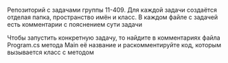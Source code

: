 Репозиторий с задачами группы 11-409.
Для каждой задачи создаётся отделая папка, пространство имён и класс.
В каждом файле с задачей есть комментарии с пояснением сути задачи

Чтобы запустить конкретную задачу, то найдите в комментариях файла Program.cs метода Main её название и раскомментируйте код, которым вызывается класс с методом
